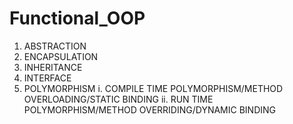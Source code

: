 # Functional_OOP
01. ABSTRACTION
02. ENCAPSULATION 
03. INHERITANCE 
04. INTERFACE
05. POLYMORPHISM
    i. COMPILE TIME POLYMORPHISM/METHOD OVERLOADING/STATIC BINDING
    ii. RUN TIME POLYMORPHISM/METHOD OVERRIDING/DYNAMIC BINDING
